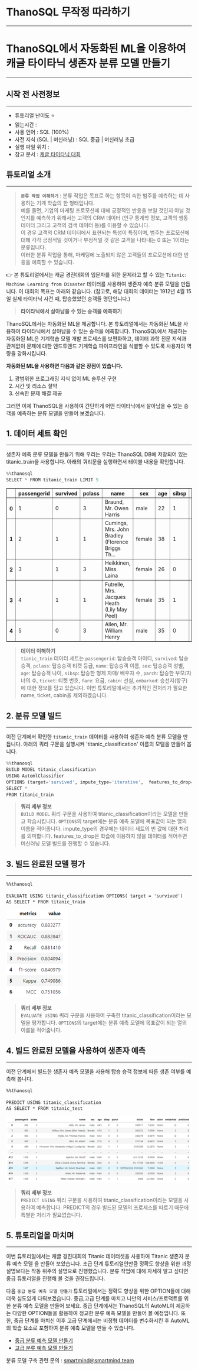 # ThanoSQL 무작정 따라하기
---
# ThanoSQL에서 자동화된 ML을 이용하여 캐글 타이타닉 생존자 분류 모델 만들기 
---

## 시작 전 사전정보
---
- 튜토리얼 난이도 :star:
- 읽는시간 : 
- 사용 언어 : SQL (100%)
- 사전 지식 (SQL | 머신러닝) : SQL 중급 | 머신러닝 초급
- 실행 파일 위치 : 
- 참고 문서 : [캐글 타이타닉 대회](https://www.kaggle.com/competitions/titanic/overview)


## 튜토리얼 소개
---
> __`분류 작업 이해하기`__ : 분류 작업은 목표로 하는 항목이 속한 범주를 예측하는 데 사용하는 기계 학습의 한 형태입니다.  <br>
예를 들면,  기업의 마케팅 프로모션에 대해 긍정적인 반응을 보일 것인지 아닐 것인지를 예측하기 위해서는 고객의 CRM 데이터
(인구 통계학 정보,  고객의 행동 데이터 그리고 고객의 검색 데이터 등)를 이용할 수 있습니다.   
이 경우 고객의 CRM 데이터에서 표현되는 특성이 특징이며, 범주는 프로모션에 대해 각각 긍정적일 것이거나 부정적일 것 같은 고객을 나타내는 0 또는 1이라는 분류입니다.   
이러한 분류 작업을 통해, 마케팅에 노출되지 않은 고객들의 프로모션에 대한 반응을 예측할 수 있습니다. 

:point_right: 본 튜토리얼에서는 캐글 경진대회의 입문자를 위한 문제라고 할 수 있는 `Titanic: Machine Learning from Disaster` 데이터를 사용하여 생존자 예측 분류 모델을 만듭니다. 이 대회의 목표는 아래와 같습니다. 
(참고로, 해당 대회의 데이터는 1912년 4월 15일 실제 타이타닉 사건 때, 탑승했었던 승객들 명단입니다.)

> __타이타닉에서 살아남을 수 있는 승객을 예측하기__

ThanoSQL에서는 자동화된 ML을 제공합니다. 본 튜토리얼에서는 자동화된 ML을 사용하여 타이타닉에서 살아남을 수 있는 승객을 예측합니다. ThanoSQL에서 제공하는 자동화된 ML은 기계학습 모델 개발 프로세스를 보편화하고, 데이터 과학 전문 지식과 관계없이 문제에 대한 엔드투엔드 기계학습 파이프라인을 식별할 수 있도록 사용자의 역량을 강화시킵니다.

**자동화된 ML을 사용하면 다음과 같은 장점이 있습니다.** 

1. 광범위한 프로그래밍 지식 없이 ML 솔루션 구현 
2. 시간 및 리소스 절약 
3. 신속한 문제 해결 제공

그러면 이제 ThanoSQL을 사용하여 간단하게 어떤 타이타닉에서 살아남을 수 있는 승객을 예측하는 분류 모델을 만들어 보겠습니다.


## 1. 데이터 세트 확인
---
생존자 예측 분류 모델을 만들기 위해 우리는 우리는 ThanoSQL DB에 저장되어 있는 titanic_train을 사용합니다. 아래의 쿼리문을 실행하면서 테이블 내용을 확인합니다.

```python
%%thanosql
SELECT * FROM titanic_train LIMIT 5 
```
<div>
<table border=\1\ class=\dataframe\>
    <thead>
    <tr style=\text-align: right;\>
        <th></th>
        <th>passengerid</th>
        <th>survived</th>
        <th>pclass</th>
        <th>name</th>
        <th>sex</th>
        <th>age</th>
        <th>sibsp</th>
        <th>parch</th>
        <th>ticket</th>
        <th>fare</th>
        <th>cabin</th>
        <th>embarked</th>
    </tr>
    </thead>
    <tbody>
    <tr>
        <th>0</th>
        <td>1</td>
        <td>0</td>
        <td>3</td>
        <td>Braund, Mr. Owen Harris</td>
        <td>male</td>
        <td>22</td>
        <td>1</td>
        <td>0</td>
        <td>A/5 21171</td>
        <td>7.2500</td>
        <td>None</td>
        <td>S</td>
    </tr>
    <tr>
        <th>1</th>
        <td>2</td>
        <td>1</td>
        <td>1</td>
        <td>Cumings, Mrs. John Bradley (Florence Briggs Th...</td>
        <td>female</td>
        <td>38</td>
        <td>1</td>
        <td>0</td>
        <td>PC 17599</td>
        <td>71.2833</td>
        <td>C85</td>
        <td>C</td>
    </tr>
    <tr>
        <th>2</th>
        <td>3</td>
        <td>1</td>
        <td>3</td>
        <td>Heikkinen, Miss. Laina</td>
        <td>female</td>
        <td>26</td>
        <td>0</td>
        <td>0</td>
        <td>STON/O2. 3101282</td>
        <td>7.9250</td>
        <td>None</td>
        <td>S</td>
    </tr>
    <tr>
        <th>3</th>
        <td>4</td>
        <td>1</td>
        <td>1</td>
        <td>Futrelle, Mrs. Jacques Heath (Lily May Peel)</td>
        <td>female</td>
        <td>35</td>
        <td>1</td>
        <td>0</td>
        <td>113803</td>
        <td>53.1000</td>
        <td>C123</td>
        <td>S</td>
    </tr>
    <tr>
        <th>4</th>
        <td>5</td>
        <td>0</td>
        <td>3</td>
        <td>Allen, Mr. William Henry</td>
        <td>male</td>
        <td>35</td>
        <td>0</td>
        <td>0</td>
        <td>373450</td>
        <td>8.0500</td>
        <td>None</td>
        <td>S</td>
    </tr>
    </tbody>
</table>
</div>


> __데이터 이해하기__   
`tianic_train` 데이터 세트는 `passengerid`: 탑승승객 아이디, `survived`: 탑승승객, `pclass`: 탑승승객 티켓 등급, `name`: 탑승승객 이름, `sex`: 탑승승객 성별, `age`: 탑승승객 나이, `sibsp`: 탑승한 형제 자매/ 배우자 수, `parch`: 탑승한 부모/자녀의 수, `ticket`: 티켓 번호, `fare`: 요금, `cabin`: 선실, `embarked`: 승선지(항구) 에 대한 정보를 담고 있습니다. 이번 튜토리얼에서는 추가적인 전처리가 필요한 name, ticket, cabin을 제외하겠습니다. 

## 2. 분류 모델 빌드
---
이전 단계에서 확인한 `titanic_train` 데이터를 사용하여 생존자 예측 분류 모델을 만듭니다. 아래의 쿼리 구문을 실행시켜 'titanic_classification' 이름의 모델을 만들어 봅니다.


```python
%%thanosql
BUILD MODEL titanic_classification
USING AutomlClassifier 
OPTIONS (target='survived', impute_type='iterative',  features_to_drop=["name", 'ticket', 'passengerid', 'cabin']) AS 
SELECT * 
FROM titanic_train
```

> __쿼리 세부 정보__  
`BUILD MODEL` 쿼리 구문을 사용하여 titanic_classification이라는 모델을 만들고 학습시킵니다. `OPTIONS`의 target에는 분류 예측 모델에 목표값이 되는 열의 이름을 적어줍니다. impute_type의 경우에는 데이터 세트의 빈 값에 대한 처리를 의미합니다. features_to_drop은 학습에 이용하지 않을 데이터를 적어주면 머신러닝 모델 빌드를 진행할 수 있습니다.  

## 3. 빌드 완료된 모델 평가 
---

```
%%thanosql 

EVALUATE USING titanic_classification OPTIONS( target = 'survived')
AS SELECT * FROM titanic_train

```
![IMAGE](./img/img2.png)

> __쿼리 세부 정보__   
`EVALUATE USING` 쿼리 구문을 사용하여 구축한 titanic_classification이라는 모델을 평가합니다. `OPTIONS`의 target에는 분류 예측 모델에 목표값이 되는 열의 이름을 적어줍니다.


## 4. 빌드 완료된 모델을 사용하여 생존자 예측 
---
이전 단계에서 빌드한 생존자 예측 모델을 사용해 탑승 승객 정보에 따른 생존 여부를 예측해 봅니다. 

```
%%thanosql 

PREDICT USING titanic_classification
AS SELECT * FROM titanic_test 

```
![IMAGE](./img/img1.png)

> __쿼리 세부 정보__  
`PREDICT USING` 쿼리 구문을 사용하여 titanic_classification이라는 모델을 사용하여 예측합니다. PREDICT의 경우 빌드된 모델의 프로세스를 따르기 때문에 특별한 처리가 필요없습니다. 


## 5. 튜토리얼을 마치며 
---

이번 튜토리얼에서는 캐글 경진대회의 Titanic 데이터셋을 사용하여 Titanic 생존자 분류 예측 모델 을 만들어 보았습니다. 초급 단계 튜토리얼인만큼 정확도 향상을 위한 과정 설명보다는 작동 위주의 설명으로 진행했습니다. 분류 작업에 대해 자세히 알고 싶다면 중급 튜토리얼을 진행해 볼 것을 권장드립니다. 

다음 `중급 분류 예측 모델 만들기` 튜토리얼에서는 정확도 향상을 위한 OPTION들에 대해 더욱 심도있게 다뤄보겠습니다. 중급,고급 단계를 마치고 나만의 서비스/프로덕트를 위한 분류 예측 모델을 만들어 보세요. 중급 단계에서는 ThanoSQL의 AutoML이 제공하는 다양한 OPTION들을 활용하여 정교한 분류 예측 모델을 만들어 볼 예정입니다. 또한, 중급 단계를 마치신 이후 고급 단계에서는 비정형 데이터를 변수화시킨 후 AutoML의 학습 요소로 포함하여 분류 예측 모델을 만들 수 있습니다. 

* [중급 분류 예측 모델 만들기](coming_soon)
* [고급 분류 예측 모델 만들기](coming_soon)

분류 모델 구축 관련 문의 : smartmind@smartmind.team





    
